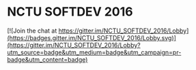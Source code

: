 # NCTU SOFTDEV 2016

[![Join the chat at https://gitter.im/NCTU_SOFTDEV_2016/Lobby](https://badges.gitter.im/NCTU_SOFTDEV_2016/Lobby.svg)](https://gitter.im/NCTU_SOFTDEV_2016/Lobby?utm_source=badge&utm_medium=badge&utm_campaign=pr-badge&utm_content=badge)
